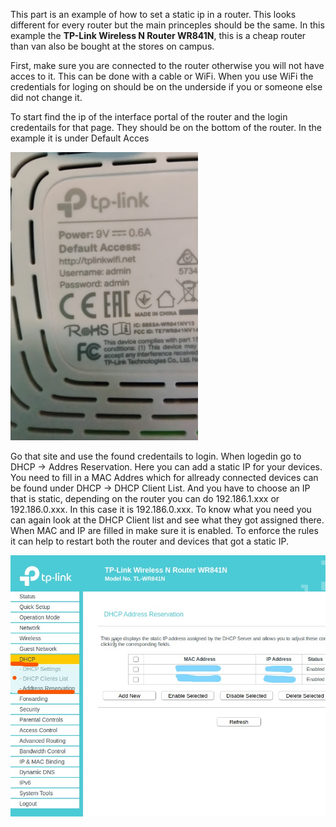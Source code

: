 This part is an example of how to set a static ip in a router. This looks different for every router but the main princeples should be the same.
In this example the **TP-Link Wireless N Router WR841N**, this is a cheap router than van also be bought at the stores on campus.

First, make sure you are connected to the router otherwise you will not have acces to it. This can be done with a cable or WiFi. When you use WiFi the credentials for loging on should be on the underside if you or someone else did not change it.

To start find the ip of the interface portal of the router and the login credentails for that page. They should be on the bottom of the router.
In the example it is under Default Acces

<img src="https://github.com/utwente-interaction-lab/MQTT-Communication/blob/main/Images%20Tutorial/underSideRouter.jpg" width="300">

Go that site and use the found credentails to login.
When logedin go to DHCP -> Addres Reservation. Here you can add a static IP for your devices.
You need to fill in a MAC Addres which for allready connected devices can be found under DHCP -> DHCP Client List.
And you have to choose an IP that is static, depending on the router you can do 192.186.1.xxx or 192.186.0.xxx. In this case it is 192.186.0.xxx.
To know what you need you can again look at the DHCP Client list and see what they got assigned there. 
When MAC and IP are filled in make sure it is enabled. To enforce the rules it can help to restart both the router and devices that got a static IP.

![DHCP Screen](https://github.com/utwente-interaction-lab/MQTT-Communication/blob/main/Images%20Tutorial/DHCPScreen.jpg)


